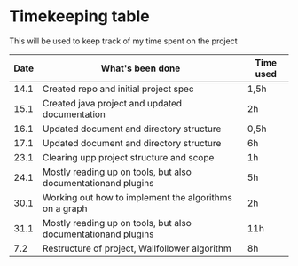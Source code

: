 # Timekeeping table
This will be used to keep track of my time spent on the project

|Date|What's been done                                               |Time used|
|----|---------------------------------------------------------------|---------|
|14.1|Created repo and initial project spec                          |   1,5h  |
|15.1|Created java project and updated documentation                 |    2h   |
|16.1|Updated document and directory structure                       |   0,5h  |
|17.1|Updated document and directory structure                       |    6h   |
|23.1|Clearing upp project structure and scope                       |    1h   |
|24.1|Mostly reading up on tools, but also documentationand plugins  |    5h   |
|30.1|Working out how to implement the algorithms on a graph         |    2h   |
|31.1|Mostly reading up on tools, but also documentationand plugins  |   11h   |
|7.2|Restructure of project, Wallfollower algorithm                  |    8h   |
